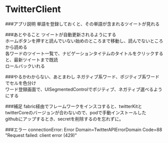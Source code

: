 # TwitterClient

###アプリ説明
単語を登録しておくと、その単語が含まれるツイートが見れる  	

###あとやること
ツイートが自動更新されるようにする  
ホームボタンを押すと読んでいない始めのところまで移動し、読んでないところから読める  
各ワードのツイート一覧で、ナビゲーションタイテムのタイトルをクリックすると、最新ツイートまで既読   
ロールバックいれる

###やるかわからない、あとまわし
ネガティブ系ワード、ポジティブ系ワードでセルを色分け  
ワード登録画面で、UISegmentedControlでポジティブ、ネガティブ選べるようにする  

###補足
fabric経由でフレームワークをインスコすると、twitterKitとtwitterCoreのバージョンが合わないので、podで手動インストールした  
githubにアップするとき、secretを削除するのを忘れずに。

###エラー
connectionError: Error Domain=TwitterAPIErrorDomain Code=88 "Request failed: client error (429)" 

